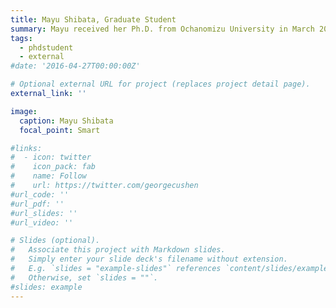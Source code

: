 ```yaml
---
title: Mayu Shibata, Graduate Student
summary: Mayu received her Ph.D. from Ochanomizu University in March 2024 under the supervision of Professor Kei Yura.  Her paper on amino acid co-evolution of bacterial response regulator proteins was published in Biophysical Journal in 2024.
tags:
  - phdstudent
  - external
#date: '2016-04-27T00:00:00Z'

# Optional external URL for project (replaces project detail page).
external_link: ''

image: 
  caption: Mayu Shibata
  focal_point: Smart

#links:
#  - icon: twitter
#    icon_pack: fab
#    name: Follow
#    url: https://twitter.com/georgecushen
#url_code: ''
#url_pdf: ''
#url_slides: ''
#url_video: ''

# Slides (optional).
#   Associate this project with Markdown slides.
#   Simply enter your slide deck's filename without extension.
#   E.g. `slides = "example-slides"` references `content/slides/example-slides.md`.
#   Otherwise, set `slides = ""`.
#slides: example
---
```


